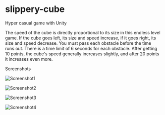# slippery-cube
Hyper casual game with Unity

The speed of the cube is directly proportional to its size in this endless level game.
If the cube goes left, its size and speed increase, if it goes right, its size and speed decrease.
You must pass each obstacle before the time runs out.
There is a time limit of 6 seconds for each obstacle.
After getting 10 points, the cube's speed generally increases slightly, and after 20 points it increases even more.

Screenshots

![Screenshot1](https://user-images.githubusercontent.com/114804157/193452866-b7cc9b60-21bf-4f91-bc94-ff42ee9d98da.jpg)

![Screenshot2](https://user-images.githubusercontent.com/114804157/193452830-7a56dd79-bff0-4e4e-b7d3-f8619228a74c.jpg)

![Screenshot3](https://user-images.githubusercontent.com/114804157/193452873-02057376-e036-4943-837f-ac2b159d51b4.jpg)

![Screenshot4](https://user-images.githubusercontent.com/114804157/193452881-8fedc932-302a-4dd3-b6dd-95e677e97900.jpg)
